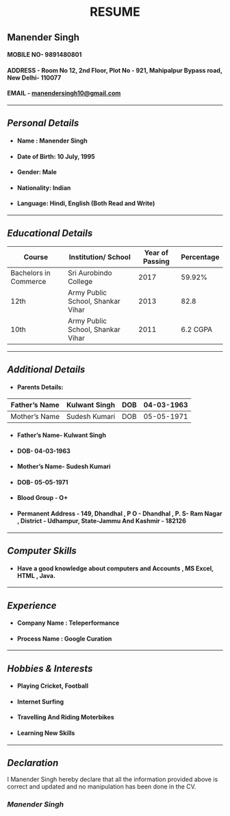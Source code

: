 
<h1 align="center">RESUME</h1>

## Manender  Singh
#### MOBILE NO- 9891480801 
#### ADDRESS - Room No 12,  2nd Floor, Plot No - 921,  Mahipalpur Bypass road, New Delhi- 110077
#### EMAIL - manendersingh10@gmail.com 

---
## *Personal Details*
* #### Name : Manender Singh
* #### Date of Birth: 10 July, 1995 
* #### Gender: Male 
* #### Nationality: Indian 
* #### Language: Hindi, English (Both Read and Write)
---
## *Educational Details*
| Course | Institution/ School | Year of Passing | Percentage |
| --------------- | --------------- | --------------- | ---------- |
| Bachelors in Commerce | Sri Aurobindo College | 2017 | 59.92% |
| 12th | Army Public School, Shankar Vihar | 2013| 82.8 |
| 10th | Army Public School, Shankar Vihar | 2011 | 6.2 CGPA |

---
## *Additional Details*
* #### Parents Details:
| Father’s Name | Kulwant Singh | DOB | 04-03-1963 |
| --------------- | --------------- | --------------- | ---------- |
| Mother’s Name | Sudesh Kumari | DOB | 05-05-1971 |
* #### Father’s Name- Kulwant Singh
* #### DOB- 04-03-1963
* #### Mother’s Name- Sudesh Kumari
* #### DOB- 05-05-1971
* #### Blood Group - O+
* #### Permanent Address -  149, Dhandhal , P O - Dhandhal , P. S- Ram Nagar , District - Udhampur, State-Jammu And Kashmir -  182126
---
## *Computer Skills*
* ####   Have a good knowledge about computers and Accounts , MS Excel, HTML , Java.
---
## *Experience*
* #### Company Name :  Teleperformance
* #### Process Name : Google Curation
---
## *Hobbies & Interests*
* #### Playing Cricket, Football
* #### Internet Surfing
* #### Travelling And Riding Moterbikes
* #### Learning New Skills 
---
## *Declaration*
I Manender Singh hereby declare that all the information provided above is correct and updated and no manipulation has been done in the CV.
### *Manender Singh*



